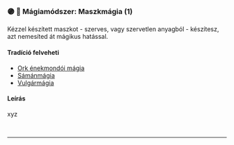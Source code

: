 ### 🟣 💫 Mágiamódszer: Maszkmágia (1)

Kézzel készített maszkot - szerves, vagy szervetlen anyagból - készítesz, azt nemesíted át mágikus hatással.

#### Tradíció felveheti

- [Ork énekmondói mágia](../051_07_ork_enekmondoi_magia.md)
- [Sámánmágia](../051_06_samanmagia.md)
- [Vulgármágia](../051_02_vulgarmagia.md)

#### Leírás

xyz

<br />

---
